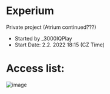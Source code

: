 # Experium
Private project (Atrium continued???) <br />
- Started by _3000IQPlay <br />
- Start Date: 2.2. 2022 18:15 (CZ Time)

# Access list:
![image](https://user-images.githubusercontent.com/75604883/191334990-48f4bd57-e613-451a-b8e8-f165832cea47.png)

